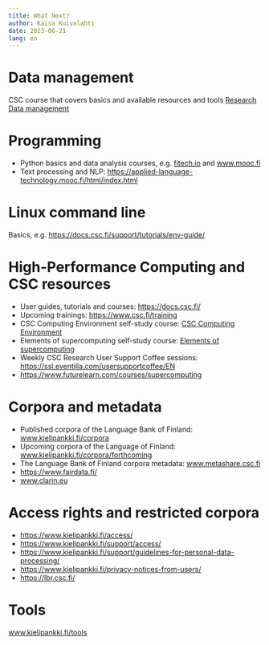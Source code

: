 ```yaml
---
title: What Next?
author: Kaisa Kuivalahti
date: 2023-06-21
lang: en
---
```


# Data management
CSC course that covers basics and available resources and tools <a href="https://e-learn.csc.fi/enrol/index.php?id=63&pk_vid=771a784c30981fee16865548663d423e">Research Data management</a>

# Programming
- Python basics and data analysis courses, e.g. <a href="">fitech.io</a> and <a href="http://www.mooc.fi">www.mooc.fi</a>
- Text processing and NLP: <a href="https://applied-language-technology.mooc.fi/html/index.html">https://applied-language-technology.mooc.fi/html/index.html</a>

# Linux command line
Basics, e.g. <a href="https://docs.csc.fi/support/tutorials/env-guide/">https://docs.csc.fi/support/tutorials/env-guide/</a>

# High-Performance Computing and CSC resources
- User guides, tutorials and courses: <a href="https://docs.csc.fi/">https://docs.csc.fi/</a>
- Upcoming trainings: <a href="https://www.csc.fi/training">https://www.csc.fi/training</a>
- CSC Computing Environment self-study course: <a href="https://ssl.eventilla.com/csccompenvselflearn">CSC Computing Environment</a>
- Elements of supercomputing self-study course: <a href="https://ssl.eventilla.com/event/mlOk6">Elements of supercomputing</a>
- Weekly CSC Research User Support Coffee sessions: <a href="https://ssl.eventilla.com/usersupportcoffee/EN">https://ssl.eventilla.com/usersupportcoffee/EN</a>
- <a href="https://www.futurelearn.com/courses/supercomputing">https://www.futurelearn.com/courses/supercomputing</a>

# Corpora and metadata
- Published corpora of the Language Bank of Finland: <a href="http://www.kielipankki.fi/corpora">www.kielipankki.fi/corpora</a>
- Upcoming corpora of the Language of Finland: <a href="http://www.kielipankki.fi/corpora/forthcoming">www.kielipankki.fi/corpora/forthcoming</a>
- The Language Bank of Finland corpora metadata: <a href="http://www.metashare.csc.fi">www.metashare.csc.fi</a>
- <a href="https://www.fairdata.fi/">https://www.fairdata.fi/</a>
- <a href="http://www.clarin.eu">www.clarin.eu</a>

# Access rights and restricted corpora
- <a href="https://www.kielipankki.fi/access/">https://www.kielipankki.fi/access/</a>
- <a href="https://www.kielipankki.fi/support/access/">https://www.kielipankki.fi/support/access/</a>
- <a href="https://www.kielipankki.fi/support/guidelines-for-personal-data-processing/">https://www.kielipankki.fi/support/guidelines-for-personal-data-processing/</a>
- <a href="https://www.kielipankki.fi/privacy-notices-from-users/">https://www.kielipankki.fi/privacy-notices-from-users/</a>
- <a href="https://lbr.csc.fi/">https://lbr.csc.fi/</a>

# Tools
<a href="http://www.kielipankki.fi/tools">www.kielipankki.fi/tools</a>


